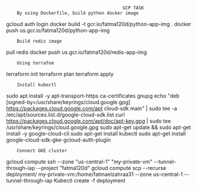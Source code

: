                                                 GCP TASK
        By using Dockerfile, build python docker image
gcloud auth login 
docker build -t gcr.io/fatma120d/python-app-img .
docker push us.gcr.io/fatma120d/python-app-img



        Build redis image
pull redis
docker push us.gcr.io/fatma120d/redis-app-img


        Using terrafom
terraform init 
terraform plan
terraform apply
     
     
        Install kubectl
sudo apt install -y apt-transport-https ca-certificates gnupg
echo "deb [signed-by=/usr/share/keyrings/cloud.google.gpg] https://packages.cloud.google.com/apt cloud-sdk main" | sudo tee -a /etc/apt/sources.list.d/google-cloud-sdk.list
curl https://packages.cloud.google.com/apt/doc/apt-key.gpg | sudo tee /usr/share/keyrings/cloud.google.gpg
sudo apt-get update && sudo apt-get install -y google-cloud-cli
sudo apt-get install kubectl
sudo apt-get install google-cloud-sdk-gke-gcloud-auth-plugin

        Connect GKE cluster 
gcloud compute ssh --zone "us-central-1" "my-private-vm"  --tunnel-through-iap --project "fatma120d"
gcloud compute scp --recurse deployment/ my-private-vm:/home/fatmaelzahraa31 --zone us-central-1 --tunnel-through-iap
Kubectl create -f deployment
 
